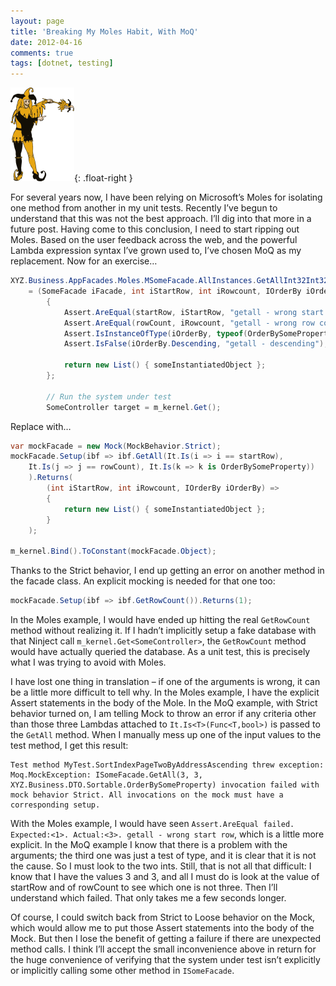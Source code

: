 ```yaml
---
layout: page
title: 'Breaking My Moles Habit, With MoQ'
date: 2012-04-16
comments: true
tags: [dotnet, testing]
---
```


![jester](/images/johnny_automatic_jester.png){: .float-right }

For several years now, I have been relying on Microsoft’s Moles for isolating one method from another in my unit tests. Recently I’ve begun to understand that this was not the best approach. I’ll dig into that more in a future post. Having come to this conclusion, I need to start ripping out Moles. Based on the user feedback across the web, and the powerful Lambda expression syntax I’ve grown used to, I’ve chosen MoQ as my replacement. Now for an exercise&hellip;

```csharp
XYZ.Business.AppFacades.Moles.MSomeFacade.AllInstances.GetAllInt32Int32IOrderBy
    = (SomeFacade iFacade, int iStartRow, int iRowcount, IOrderBy iOrderBy) =>
        {
            Assert.AreEqual(startRow, iStartRow, "getall - wrong start row");
            Assert.AreEqual(rowCount, iRowcount, "getall - wrong row count");
            Assert.IsInstanceOfType(iOrderBy, typeof(OrderBySomeProperty), "getall - sort order");
            Assert.IsFalse(iOrderBy.Descending, "getall - descending");

            return new List() { someInstantiatedObject };
        };

        // Run the system under test
        SomeController target = m_kernel.Get();
```

Replace with…

```csharp
var mockFacade = new Mock(MockBehavior.Strict);
mockFacade.Setup(ibf => ibf.GetAll(It.Is(i => i == startRow),
    It.Is(j => j == rowCount), It.Is(k => k is OrderBySomeProperty))
    ).Returns(
        (int iStartRow, int iRowcount, IOrderBy iOrderBy) =>
        {
            return new List() { someInstantiatedObject };
        }
    );

m_kernel.Bind().ToConstant(mockFacade.Object);
```

Thanks to the Strict behavior, I end up getting an error on another method in the facade class. An explicit mocking is needed for that one too:

```csharp
mockFacade.Setup(ibf => ibf.GetRowCount()).Returns(1);
```

In the Moles example, I would have ended up hitting the real `GetRowCount` method without realizing it. If I hadn’t implicitly setup a fake database with that Ninject call `m_kernel.Get<SomeController>`, the `GetRowCount` method would have actually queried the database. As a unit test, this is precisely what I was trying to avoid with Moles.

I have lost one thing in translation &ndash; if one of the arguments is wrong, it can be a little more difficult to tell why. In the Moles example, I have the explicit Assert statements in the body of the Mole. In the MoQ example, with Strict behavior turned on, I am telling Mock to throw an error if any criteria other than those three Lambdas attached to `It.Is<T>(Func<T,bool>)` is passed to the `GetAll` method. When I manually mess up one of the input values to the test method, I get this result:

```none
Test method MyTest.SortIndexPageTwoByAddressAscending threw exception: Moq.MockException: ISomeFacade.GetAll(3, 3, XYZ.Business.DTO.Sortable.OrderBySomeProperty) invocation failed with mock behavior Strict. All invocations on the mock must have a corresponding setup.
```

With the Moles example, I would have seen `Assert.AreEqual failed. Expected:<1>. Actual:<3>. getall - wrong start row`, which is a little more explicit. In the MoQ example I know that there is a problem with the arguments; the third one was just a test of type, and it is clear that it is not the cause. So I must look to the two ints. Still, that is not all that difficult: I know that I have the values 3 and 3, and all I must do is look at the value of startRow and of rowCount to see which one is not three. Then I’ll understand which failed. That only takes me a few seconds longer.

Of course, I could switch back from Strict to Loose behavior on the Mock, which would allow me to put those Assert statements into the body of the Mock. But then I lose the benefit of getting a failure if there are unexpected method calls. I think I’ll accept the small inconvenience above in return for the huge convenience of verifying that the system under test isn’t explicitly or implicitly calling some other method in `ISomeFacade`.
